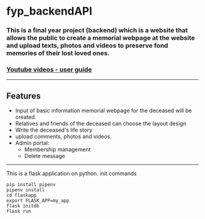 # fyp_backendAPI

### This is a final year project (backend) which is a website that allows the public to create a memorial webpage at the website and upload texts, photos and videos to preserve fond memories of their lost loved ones.

### [Youtube videos - user guide](https://www.youtube.com/watch?v=gD8Ym6qziEU&list=PLiGMtnKWDUEsIFv1X0fLrGj5zdvJCo1zl)

-----------------------
## Features

- Input of basic information memorial webpage for the deceased will be created.
- Relatives and friends of the deceased can choose the layout design
- Write the deceased's life story
- upload comments, photos and videos.
- Admin portal:
  - Membership management 
  - Delete message 

------------------------------------------------
This is a flask application on python.
init commands 

```
pip install pipenv
pipenv install
cd flaskapp
export FLASK_APP=my_app 
flask initdb
flask run
```






